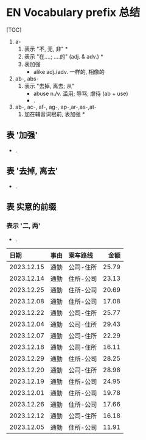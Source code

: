 # EN Vocabulary prefix 总结

[TOC]



1. a- 
   1. 表示 "不, 无, 非"
      * 
   2. 表示 "在....; ....的" (adj. & adv.)
      * 
   3. 表加强
      * alike adj./adv. 一样的, 相像的
2. ab-, abs- 
   1. 表示 "去掉, 离去; 从"
      * abuse n./v. 滥用; 辱骂; 虐待 (ab + use)
      * .
3. ab-, ac-, af-, ag-, ap-,ar-,as-,at-
   1. 加在辅音词根前, 表加强
      * 



## 表 '加强'

* .

## 表 '去掉, 离去'

* . 

## 表 实意的前缀

### 表示 '二, 两'

* . 



| 日期       | 事由 | 乘车路线  |  金额 |
| :--------- | :--- | :-------- | ----: |
| 2023.12.15 | 通勤 | 公司-住所 | 25.79 |
| 2023.12.14 | 通勤 | 住所-公司 | 23.13 |
| 2023.12.25 | 通勤 | 住所-公司 | 20.69 |
| 2023.12.08 | 通勤 | 住所-公司 | 17.08 |
| 2023.12.22 | 通勤 | 公司-住所 | 25.77 |
| 2023.12.04 | 通勤 | 公司-住所 | 29.43 |
| 2023.12.07 | 通勤 | 公司-住所 | 22.29 |
| 2023.12.18 | 通勤 | 公司-住所 | 16.11 |
| 2023.12.29 | 通勤 | 住所-公司 | 28.25 |
| 2023.12.20 | 通勤 | 公司-住所 | 28.98 |
| 2023.12.19 | 通勤 | 住所-公司 | 24.95 |
| 2023.12.01 | 通勤 | 住所-公司 | 19.78 |
| 2023.12.26 | 通勤 | 住所-公司 | 17.66 |
| 2023.12.12 | 通勤 | 公司-住所 | 16.18 |
| 2023.12.05 | 通勤 | 住所-公司 | 11.91 |
